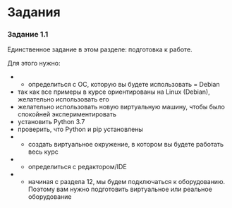 # Задания

### Задание 1.1

Единственное задание в этом разделе: подготовка к работе.

Для этого нужно:
* + определиться с ОС, которую вы будете использовать = Debian
 * так как все примеры в курсе ориентированы на Linux (Debian), желательно использовать его
 * желательно использовать новую виртуальную машину, чтобы было спокойней экспериментировать
* установить Python 3.7
 * проверить, что Python и pip установлены
* + создать виртуальное окружение, в котором вы будете работать весь курс
* - определиться с редактором/IDE
* - начиная с раздела 12, мы будем подключаться к оборудованию. Поэтому вам нужно подготовить виртуальное или реальное оборудование

